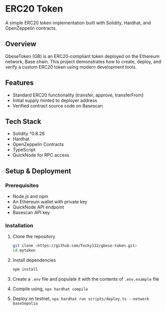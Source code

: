 # ERC20 Token

A simple ERC20 token implementation built with Solidity, Hardhat, and OpenZeppelin contracts.

## Overview

GbeseToken (GB) is an ERC20-compliant token deployed on the Ethereum network, Base chain. This project demonstrates how to create, deploy, and verify a custom ERC20 token using modern development tools.

## Features

- Standard ERC20 functionality (transfer, approve, transferFrom)
- Initial supply minted to deployer address
- Verified contract source code on Basescan

## Tech Stack

- Solidity ^0.8.26
- Hardhat
- OpenZeppelin Contracts
- TypeScript
- QuickNode for RPC access

## Setup & Deployment

### Prerequisites

- Node.js and npm
- An Ethereum wallet with private key
- QuickNode API endpoint
- Basescan API key

### Installation

1. Clone the repository
   ```bash
   git clone <https://github.com/Tochy112/gbese-token.git>
   cd mytoken
   ```

2. Install dependencies
   ```bash
   npm install
   ```

3. Create a `.env` file and populate it with the contents of `.env.example` file

4. Compile using, `npx hardhat compile`
5. Deploy on testnet, `npx hardhat run scripts/deploy.ts --network baseSepolia`
